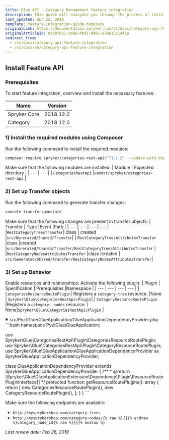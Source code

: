 ```yaml
---
title: Glue API - Category Management feature integration
description: This guide will navigate you through the process of installing and configuring the Category API feature in Spryker OS.
last_updated: Apr 22, 2019
template: feature-integration-guide-template
originalLink: https://documentation.spryker.com/v1/docs/category-api-feature-integration
originalArticleId: 9c887081-9dd6-4bd1-8491-83b615c14f1a
redirect_from:
  - /v1/docs/category-api-feature-integration
  - /v1/docs/en/category-api-feature-integration
---
```


## Install Feature API

### Prerequisites

To start feature integration, overview and install the necessary features:

| Name | Version |
| --- | --- |
| Spryker Core | 2018.12.0 |
| Category | 2018.12.0 |

### 1) Install the required modules using Composer

Run the following command to install the required modules:

```bash
composer require spryker/categories-rest-api:"^1.1.2" --update-with-dependencies 
```
Make sure that the following modules are installed:
| Module | Expected directory |
| --- | --- |
| `CategoriesRestApi` |`vendor/spryker/categories-rest-api` |

### 2) Set up Transfer objects
Run the following command to generate transfer changes:
```bash
console transfer:generate 
```
 Make sure that the following changes are present in transfer objects: 
 | Transfer | Type  |Event  |Path |
 | --- | --- | --- | --- |
|`RestCategoryTreesTransfer`| class | created |`src/Generated/Shared/Transfer`|
| `RestCategoryTreesAttributesTransfer` |class |created |`src/Generated/Shared/Transfer/RestCategoryTreesAttributesTransfer` |
|`RestCategoryNodesAttributesTransfer`  |class  |created  | `src/Generated/Shared/Transfer/RestCategoryNodesAttributesTransfer`|

### 3) Set up Behavior
  Enable resources and relationships:
   Activate the following plugin:
| Plugin | Specification  | Prerequisites |Namespace |
 | --- | --- | --- | --- |
| `CategoriesResourceRoutePlugin`| Registers a `category-tree` resource. |None  | `Spryker\Glue\CategoriesRestApi\Plugin`|
| `CategoryResourceRoutePlugin`	 |Registers a `category- nodes` resource. | None|`Spryker\Glue\CategoriesRestApi\Plugin` |
<details open>
<summary markdown='span'> src/Pyz/Glue/GlueApplication/GlueApplicationDependencyProvider.php</summary>
```bash 
 namespace Pyz\Glue\GlueApplication;
 
use Spryker\Glue\CategoriesRestApi\Plugin\CategoriesResourceRoutePlugin;
use Spryker\Glue\CategoriesRestApi\Plugin\CategoryResourceRoutePlugin;
use Spryker\Glue\GlueApplication\GlueApplicationDependencyProvider as SprykerGlueApplicationDependencyProvider;
 
class GlueApplicationDependencyProvider extends SprykerGlueApplicationDependencyProvider
{
    /**
     * @return \Spryker\Glue\GlueApplicationExtension\Dependency\Plugin\ResourceRoutePluginInterface[]
     */
    protected function getResourceRoutePlugins(): array
    {
        return [
            new CategoriesResourceRoutePlugin(),
            new CategoryResourceRoutePlugin(),
        ];
    }
}
    ```
    </details>
    
 Make sure the following endpoints are available:
*  `http://mysprykershop.com/category-trees`
* `http://mysprykershop.com/category-nodes/{% raw %}{{{% endraw %}category_node_id{% raw %}}}{% endraw %}`

_Last review date: Feb 26, 2019_  <!-- by   Tihran Voitov and Dmitry Beirak-->


